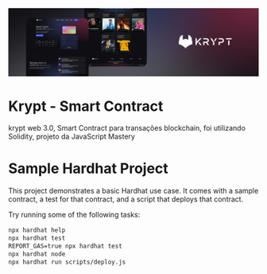 <img alt="Ignite" src="/assets/krypt-application.png" />

# Krypt - Smart Contract

krypt web 3.0, Smart Contract para transações blockchain, foi utilizando Solidity, projeto da JavaScript Mastery

# Sample Hardhat Project

This project demonstrates a basic Hardhat use case. It comes with a sample contract, a test for that contract, and a script that deploys that contract.

Try running some of the following tasks:

```shell
npx hardhat help
npx hardhat test
REPORT_GAS=true npx hardhat test
npx hardhat node
npx hardhat run scripts/deploy.js
```
